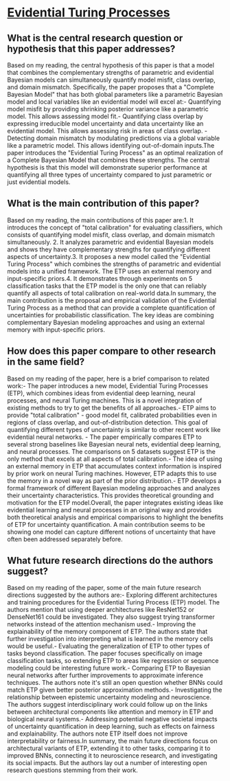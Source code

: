 # [Evidential Turing Processes](https://arxiv.org/abs/2106.01216)

## What is the central research question or hypothesis that this paper addresses?

Based on my reading, the central hypothesis of this paper is that a model that combines the complementary strengths of parametric and evidential Bayesian models can simultaneously quantify model misfit, class overlap, and domain mismatch. Specifically, the paper proposes that a "Complete Bayesian Model" that has both global parameters like a parametric Bayesian model and local variables like an evidential model will excel at:- Quantifying model misfit by providing shrinking posterior variance like a parametric model. This allows assessing model fit.- Quantifying class overlap by expressing irreducible model uncertainty and data uncertainty like an evidential model. This allows assessing risk in areas of class overlap.  - Detecting domain mismatch by modulating predictions via a global variable like a parametric model. This allows identifying out-of-domain inputs.The paper introduces the "Evidential Turing Process" as an optimal realization of a Complete Bayesian Model that combines these strengths. The central hypothesis is that this model will demonstrate superior performance at quantifying all three types of uncertainty compared to just parametric or just evidential models.


## What is the main contribution of this paper?

Based on my reading, the main contributions of this paper are:1. It introduces the concept of "total calibration" for evaluating classifiers, which consists of quantifying model misfit, class overlap, and domain mismatch simultaneously. 2. It analyzes parametric and evidential Bayesian models and shows they have complementary strengths for quantifying different aspects of uncertainty.3. It proposes a new model called the "Evidential Turing Process" which combines the strengths of parametric and evidential models into a unified framework. The ETP uses an external memory and input-specific priors.4. It demonstrates through experiments on 5 classification tasks that the ETP model is the only one that can reliably quantify all aspects of total calibration on real-world data.In summary, the main contribution is the proposal and empirical validation of the Evidential Turing Process as a method that can provide a complete quantification of uncertainties for probabilistic classification. The key ideas are combining complementary Bayesian modeling approaches and using an external memory with input-specific priors.


## How does this paper compare to other research in the same field?

Based on my reading of the paper, here is a brief comparison to related work:- The paper introduces a new model, Evidential Turing Processes (ETP), which combines ideas from evidential deep learning, neural processes, and neural Turing machines. This is a novel integration of existing methods to try to get the benefits of all approaches.- ETP aims to provide "total calibration" - good model fit, calibrated probabilities even in regions of class overlap, and out-of-distribution detection. This goal of quantifying different types of uncertainty is similar to other recent work like evidential neural networks. - The paper empirically compares ETP to several strong baselines like Bayesian neural nets, evidential deep learning, and neural processes. The comparisons on 5 datasets suggest ETP is the only method that excels at all aspects of total calibration.- The idea of using an external memory in ETP that accumulates context information is inspired by prior work on neural Turing machines. However, ETP adapts this to use the memory in a novel way as part of the prior distribution.- ETP develops a formal framework of different Bayesian modeling approaches and analyzes their uncertainty characteristics. This provides theoretical grounding and motivation for the ETP model.Overall, the paper integrates existing ideas like evidential learning and neural processes in an original way and provides both theoretical analysis and empirical comparisons to highlight the benefits of ETP for uncertainty quantification. A main contribution seems to be showing one model can capture different notions of uncertainty that have often been addressed separately before.


## What future research directions do the authors suggest?

Based on my reading of the paper, some of the main future research directions suggested by the authors are:- Exploring different architectures and training procedures for the Evidential Turing Process (ETP) model. The authors mention that using deeper architectures like ResNet152 or DenseNet161 could be investigated. They also suggest trying transformer networks instead of the attention mechanism used.- Improving the explainability of the memory component of ETP. The authors state that further investigation into interpreting what is learned in the memory cells would be useful.- Evaluating the generalization of ETP to other types of tasks beyond classification. The paper focuses specifically on image classification tasks, so extending ETP to areas like regression or sequence modeling could be interesting future work.- Comparing ETP to Bayesian neural networks after further improvements to approximate inference techniques. The authors note it's still an open question whether BNNs could match ETP given better posterior approximation methods.- Investigating the relationship between epistemic uncertainty modeling and neuroscience. The authors suggest interdisciplinary work could follow up on the links between architectural components like attention and memory in ETP and biological neural systems.- Addressing potential negative societal impacts of uncertainty quantification in deep learning, such as effects on fairness and explainability. The authors note ETP itself does not improve interpretability or fairness.In summary, the main future directions focus on architectural variants of ETP, extending it to other tasks, comparing it to improved BNNs, connecting it to neuroscience research, and investigating its social impacts. But the authors lay out a number of interesting open research questions stemming from their work.
